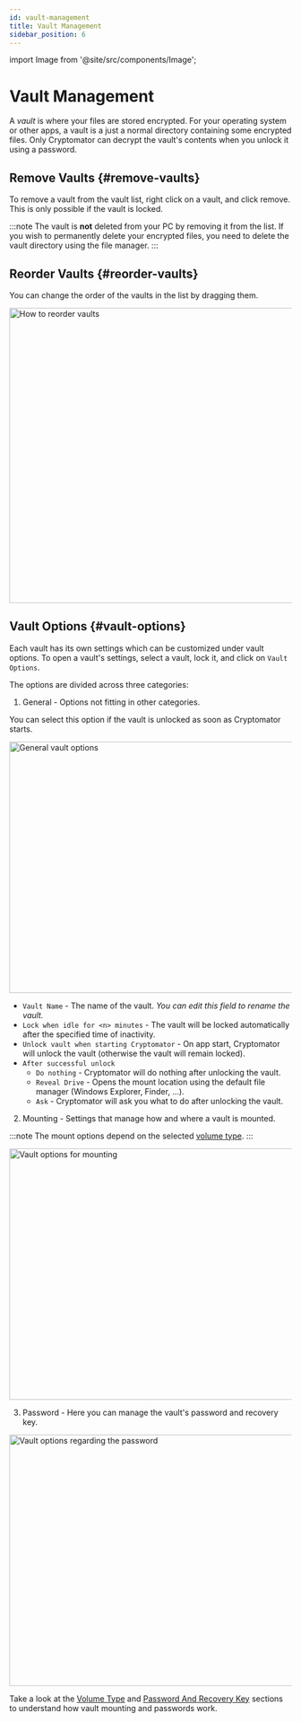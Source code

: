 ```yaml
---
id: vault-management
title: Vault Management
sidebar_position: 6
---
```


import Image from '@site/src/components/Image';

# Vault Management

A *vault* is where your files are stored encrypted.
For your operating system or other apps, a vault is a just a normal directory containing some encrypted files.
Only Cryptomator can decrypt the vault's contents when you unlock it using a password.

## Remove Vaults {#remove-vaults}

To remove a vault from the vault list, right click on a vault, and click remove. 
This is only possible if the vault is locked.

:::note
The vault is **not** deleted from your PC by removing it from the list. If you wish to permanently delete your encrypted files, you need to delete the vault directory using the file manager.
:::

## Reorder Vaults {#reorder-vaults}

You can change the order of the vaults in the list by dragging them.

<Image src="/img/desktop/move-vaults.gif" alt="How to reorder vaults" width="678" height="526" />

## Vault Options {#vault-options}

Each vault has its own settings which can be customized under vault options.
To open a vault's settings, select a vault, lock it, and click on `Vault Options`.

The options are divided across three categories:

1. General - Options not fitting in other categories.

You can select this option if the vault is unlocked as soon as Cryptomator starts.

<Image src="/img/desktop/vault-options-general.png" alt="General vault options" width="512" height="448" />

- `Vault Name` - The name of the vault. *You can edit this field to rename the vault.*
- `Lock when idle for <n> minutes` - The vault will be locked automatically after the specified time of inactivity.
- `Unlock vault when starting Cryptomator` - On app start, Cryptomator will unlock the vault (otherwise the vault will remain locked).
- `After successful unlock`
    - `Do nothing` - Cryptomator will do nothing after unlocking the vault.
    - `Reveal Drive` - Opens the mount location using the default file manager (Windows Explorer, Finder, …).
    - `Ask` - Cryptomator will ask you what to do after unlocking the vault.

2. Mounting - Settings that manage how and where a vault is mounted.

:::note
The mount options depend on the selected [volume type](volume-type.md).
:::

<Image src="/img/desktop/vault-options-mounting.png" alt="Vault options for mounting" width="512" height="448" />

3. Password - Here you can manage the vault's password and recovery key.

<Image src="/img/desktop/vault-options-password.png" alt="Vault options regarding the password" width="512" height="448" />

Take a look at the [Volume Type](volume-type.md) and [Password And Recovery Key](password-and-recovery-key.md) sections to understand how vault mounting and passwords work.

